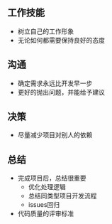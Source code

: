 <!--
 * @Author: your name
 * @Date: 2020-03-03 17:03:31
 * @LastEditTime: 2020-03-05 14:20:47
 * @LastEditors: Please set LastEditors
 * @Description: In User Settings Edit
 * @FilePath: \vue-note\dev.md
 -->
## 工作技能
- 树立自己的工作形象
- 无论如何都需要保持良好的态度

## 沟通
- 确定需求永远比开发早一步
- 更好的抛出问题，并能给予建议

## 决策
- 尽量减少项目对别人的依赖

## 总结
- 完成项目后，总结很重要
   - 优化处理逻辑
   - 总结同类型项目开发流程
   - issues回归
- 代码质量的评审标准